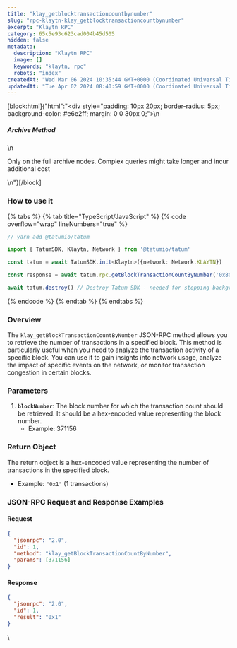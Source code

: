 ```yaml
---
title: "klay_getblocktransactioncountbynumber"
slug: "rpc-klaytn-klay_getblocktransactioncountbynumber"
excerpt: "Klaytn RPC"
category: 65c5e93c623cad004b45d505
hidden: false
metadata: 
  description: "Klaytn RPC"
  image: []
  keywords: "klaytn, rpc"
  robots: "index"
createdAt: "Wed Mar 06 2024 10:35:44 GMT+0000 (Coordinated Universal Time)"
updatedAt: "Tue Apr 02 2024 08:40:59 GMT+0000 (Coordinated Universal Time)"
---
```

[block:html]{"html":"<div style=\"padding: 10px 20px; border-radius: 5px; background-color: #e6e2ff; margin: 0 0 30px 0;\">\n  <h5>Archive Method</h5>\n  <p>Only on the full archive nodes. Complex queries might take longer and incur additional cost</p>\n</div>"}[/block]

### How to use it

{% tabs %}
{% tab title="TypeScript/JavaScript" %}
{% code overflow="wrap" lineNumbers="true" %}
```typescript
// yarn add @tatumio/tatum

import { TatumSDK, Klaytn, Network } from '@tatumio/tatum'

const tatum = await TatumSDK.init<Klaytn>({network: Network.KLAYTN})

const response = await tatum.rpc.getBlockTransactionCountByNumber('0x80F8C7A')

await tatum.destroy() // Destroy Tatum SDK - needed for stopping background jobs
```
{% endcode %}
{% endtab %}
{% endtabs %}

### Overview

The `klay_getBlockTransactionCountByNumber` JSON-RPC method allows you to retrieve the number of transactions in a specified block. This method is particularly useful when you need to analyze the transaction activity of a specific block. You can use it to gain insights into network usage, analyze the impact of specific events on the network, or monitor transaction congestion in certain blocks.

### Parameters

1. **`blockNumber`**: The block number for which the transaction count should be retrieved. It should be a hex-encoded value representing the block number.
   * Example: 371156

### Return Object

The return object is a hex-encoded value representing the number of transactions in the specified block.

* Example: `"0x1"` (1 transactions)

### JSON-RPC Request and Response Examples

#### Request

```json
{
  "jsonrpc": "2.0",
  "id": 1,
  "method": "klay_getBlockTransactionCountByNumber",
  "params": [371156]
}
```

#### Response

```json
{
  "jsonrpc": "2.0",
  "id": 1,
  "result": "0x1"
}
```



\
